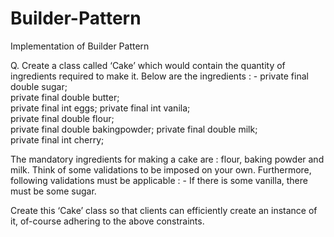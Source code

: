# Builder-Pattern
Implementation of Builder Pattern

Q. Create a class called ‘Cake’ which would contain the quantity of ingredients required to make it.
Below are the ingredients : -
private final double sugar;   
private final double butter;  
private final int eggs;
private final int vanila;     
private final double flour;   
private final double bakingpowder; 
private final double milk;  
private final int cherry;		

The mandatory ingredients for making a cake are : flour, baking powder and milk. Think of some validations to be imposed on your own.
Furthermore, following validations must be applicable : -
If there is some vanilla, there must be some sugar.

Create this ‘Cake’ class so that clients can efficiently create an instance of it, of-course adhering to the above constraints.


